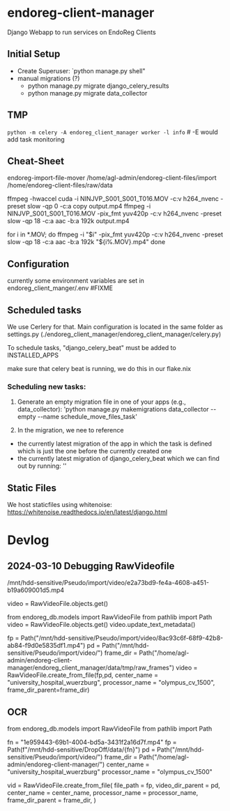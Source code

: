 # endoreg-client-manager
Django Webapp to run services on EndoReg Clients

## Initial Setup
- Create Superuser: `python manage.py shell"
- manual migrations (?)
  - python manage.py migrate django_celery_results
  - python manage.py migrate data_collector

## TMP
`python -m celery -A endoreg_client_manager worker -l info` # -E would add task monitoring

## Cheat-Sheet
endoreg-import-file-mover /home/agl-admin/endoreg-client-files/import /home/endoreg-client-files/raw/data

ffmpeg -hwaccel cuda -i NINJVP_S001_S001_T016.MOV -c:v h264_nvenc -preset slow -qp 0 -c:a copy output.mp4
ffmpeg -i NINJVP_S001_S001_T016.MOV -pix_fmt yuv420p -c:v h264_nvenc -preset slow -qp 18 -c:a aac -b:a 192k output.mp4

for i in *.MOV; do
  ffmpeg -i "$i" -pix_fmt yuv420p -c:v h264_nvenc -preset slow -qp 18 -c:a aac -b:a 192k "${i%.MOV}.mp4"
done

## Configuration
currently some environment variables are set in endoreg_client_manger/.env #FIXME

## Scheduled tasks
We use Cerlery for that. Main configuration is located in the same folder as settings.py (./endoreg_client_manager/endoreg_client_manager/celery.py)

To schedule tasks, "django_celery_beat" must be added to INSTALLED_APPS

make sure that celery beat is running, we do this in our flake.nix

### Scheduling new tasks:
1. Generate an empty migration file in one of your apps (e.g., data_collector):
'python manage.py makemigrations data_collector --empty --name schedule_move_files_task'

2. In the migration, we nee to reference 
- the currently latest migration of the app in which the task is defined which is just the one before the currently created one
- the currently latest migration of django_celery_beat which we can find out by running: ''

## Static Files
We host staticfiles using whitenoise: https://whitenoise.readthedocs.io/en/latest/django.html

# Devlog
## 2024-03-10 Debugging RawVideofile

/mnt/hdd-sensitive/Pseudo/import/video/e2a73bd9-fe4a-4608-a451-b19a609001d5.mp4

video = RawVideoFile.objects.get()

from endoreg_db.models import RawVideoFile
from pathlib import Path
video = RawVideoFile.objects.get()
video.update_text_metadata()

fp = Path("/mnt/hdd-sensitive/Pseudo/import/video/8ac93c6f-68f9-42b8-ab84-f9d0e5835df1.mp4")
pd = Path("/mnt/hdd-sensitive/Pseudo/import/video/")
frame_dir = Path("/home/agl-admin/endoreg-client-manager/endoreg_client_manager/data/tmp/raw_frames")
video = RawVideoFile.create_from_file(fp,pd, center_name = "university_hospital_wuerzburg", processor_name = "olympus_cv_1500", frame_dir_parent=frame_dir)


## OCR

from endoreg_db.models import RawVideoFile
from pathlib import Path

fn = "1e959443-69b1-4004-bd5a-3431f2a16d7f.mp4"
fp = Path(f"/mnt/hdd-sensitive/DropOff/data/{fn}")
pd = Path("/mnt/hdd-sensitive/Pseudo/import/video/")
frame_dir = Path("/home/agl-admin/endoreg-client-manager/")
center_name = "university_hospital_wuerzburg"
processor_name = "olympus_cv_1500"

vid = RawVideoFile.create_from_file(
  file_path = fp,
  video_dir_parent = pd,
  center_name = center_name,
  processor_name = processor_name,
  frame_dir_parent = frame_dir,
)

